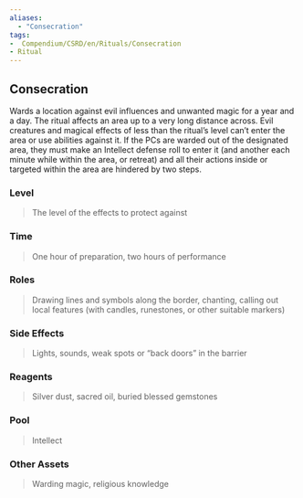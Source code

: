 ```yaml
---
aliases:
  - "Consecration"
tags:
-  Compendium/CSRD/en/Rituals/Consecration
- Ritual
---
```

## Consecration
Wards a location against evil influences and unwanted magic for a year and a day. The ritual affects an area up to a very long distance across. Evil creatures and magical effects of less than the ritual’s level can’t enter the area or use abilities against it. If the PCs are warded out of the designated area, they must make an Intellect defense roll to enter it (and another each minute while within the area, or retreat) and all their actions inside or targeted within the area are hindered by two steps. 
### Level 
>The level of the effects to protect against 
### Time 
>One hour of preparation, two hours of performance 
### Roles 
>Drawing lines and symbols along the border, chanting, calling out local features (with candles, runestones, or other suitable markers) 
### Side Effects 
>Lights, sounds, weak spots or “back doors” in the barrier 
### Reagents 
>Silver dust, sacred oil, buried blessed gemstones 
### Pool 
>Intellect 
### Other Assets 
>Warding magic, religious knowledge 

